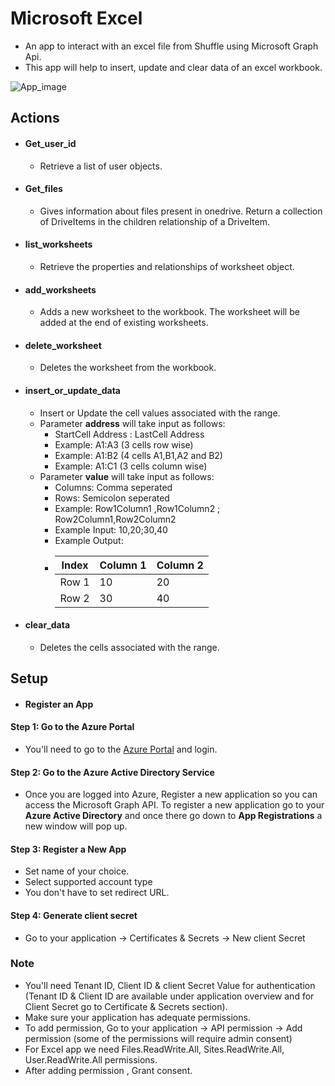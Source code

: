 # Microsoft Excel
- An app to interact with an excel file from Shuffle using Microsoft Graph Api.
- This app will help to insert, update and clear data of an excel workbook.

![App_image](https://github.com/Shuffle/python-apps/blob/master/microsoft-excel/1.0.0/Microsoft_excel.png?raw=true)

## Actions
- #### Get_user_id
    - Retrieve a list of user objects.
- #### Get_files
    - Gives information about files present in onedrive. Return a collection of DriveItems in the children relationship of a DriveItem.
- #### list_worksheets
    - Retrieve the properties and relationships of worksheet object.
- #### add_worksheets
    - Adds a new worksheet to the workbook. The worksheet will be added at the end of existing worksheets.
- #### delete_worksheet
    - Deletes the worksheet from the workbook.
- #### insert_or_update_data
    - Insert or Update the cell values associated with the range.
    - Parameter **address** will take input as follows:
        - StartCell Address : LastCell Address
        -  Example: A1:A3 (3 cells row wise)
        -  Example: A1:B2 (4 cells A1,B1,A2 and B2)
        -  Example: A1:C1 (3 cells column wise)
    - Parameter **value** will take input as follows:
        - Columns: Comma seperated
        - Rows: Semicolon seperated
        - Example: Row1Column1 ,Row1Column2 ; Row2Column1,Row2Column2
        - Example Input: 10,20;30,40
        - Example Output:
        - | Index | Column 1 | Column 2 |
            |-----|--------|-------------|
            |Row 1| 10 | 20 |
            |Row 2| 30 | 40 |
- #### clear_data
    - Deletes the cells associated with the range.

## Setup

- #### Register an App
#### Step 1: Go to the Azure Portal

 - You'll need to go to the [Azure Portal](https://portal.azure.com/) and login.

#### Step 2: Go to the Azure Active Directory Service

- Once you are logged into Azure, Register a new application so you can access
the Microsoft Graph API. To register a new application go to your **Azure Active Directory**
and once there go down to **App Registrations** a new window will pop up.

#### Step 3: Register a New App
- Set name of your choice.
- Select supported account type
- You don't have to set redirect URL.

#### Step 4: Generate client secret
- Go to your application &#8594; Certificates & Secrets &#8594; New client Secret
### Note
- You'll need Tenant ID, Client ID & client Secret Value for authentication (Tenant ID & Client ID are available under application overview and for Client Secret  go to Certificate & Secrets section).
- Make sure your application has adequate permissions.
- To add permission, Go to your application &#8594; API permission &#8594; Add permission (some of the permissions will require admin consent)
- For Excel app we need Files.ReadWrite.All, Sites.ReadWrite.All, User.ReadWrite.All permissions.
- After adding permission , Grant consent.
